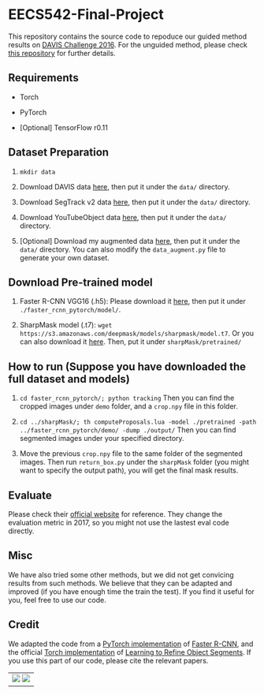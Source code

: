 # EECS542-Final-Project
This repository contains the source code to repoduce our guided method results on [DAVIS Challenge 2016](http://davischallenge.org/index.html). For the unguided method, please check [this repository](https://github.com/gaochen315/DAVIS-Challenge---RPCA) for further details.

<table><tr><td>
<img src='./demo/cows.gif'>
<img src='./demo/drift_chicane.gif'>
</td>

## Requirements

- Torch

- PyTorch

- [Optional] TensorFlow r0.11

## Dataset Preparation

1. `mkdir data`

2. Download DAVIS data [here](http://davischallenge.org/code.html), then put it under the `data/` directory.

3. Download SegTrack v2 data [here](http://web.engr.oregonstate.edu/~lif/SegTrack2/dataset.html), then put it under the `data/` directory.

4. Download YouTubeObject data [here](http://vision.cs.utexas.edu/projects/videoseg/data_download_register.html), then put it under the `data/` directory.

5. [Optional] Download my augmented data [here](https://drive.google.com/file/d/0B2SnTpv8L4iLaHpobThSNnNiMkU/view?usp=sharing), then put it under the `data/` directory. You can also modify the `data_augment.py` file to generate your own dataset. 

## Download Pre-trained model

1. Faster R-CNN VGG16 (.h5): Please download it [here](https://drive.google.com/open?id=0B4pXCfnYmG1WOXdpYVFybWxiZFE), then put it under `./faster_rcnn_pytorch/model/`.

2. SharpMask model (.t7): `wget https://s3.amazonaws.com/deepmask/models/sharpmask/model.t7`. Or you can also download it [here](https://drive.google.com/file/d/0B2SnTpv8L4iLUW1EVmhwVFp2ZFU/view?usp=sharing). Then, put it under `sharpMask/pretrained/`

## How to run (Suppose you have downloaded the full dataset and models)

1. `cd faster_rcnn_pytorch/; python tracking` Then you can find the cropped images under `demo` folder, and a `crop.npy` file in this folder.

2. `cd ../sharpMask/; th computeProposals.lua -model ./pretrained -path ../faster_rcnn_pytorch/demo/ -dump ./output/` Then you can find segmented images under your specified directory. 

3. Move the previous `crop.npy` file to the same folder of the segmented images. Then run `return_box.py` under the `sharpMask` folder (you might want to specify the output path), you will get the final mask results.

## Evaluate

Please check their [official website](http://davischallenge.org/index.html) for reference. They change the evaluation metric in 2017, so you might not use the lastest eval code directly.

## Misc

We have also tried some other methods, but we did not get convicing results from such methods. We believe that they can be adapted and improved (if you have enough time the train the test). If you find it useful for you, feel free to use our code.

## Credit

We adapted the code from a [PyTorch implementation](https://github.com/longcw/faster_rcnn_pytorch) of [Faster R-CNN](https://arxiv.org/pdf/1506.01497.pdf), and the official [Torch implementation](https://github.com/facebookresearch/deepmask) of [Learning to Refine Object Segments](https://arxiv.org/pdf/1603.08695.pdf). If you use this part of our code, please cite the relevant papers.